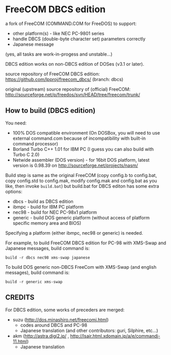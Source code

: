 # FreeCOM DBCS edition

a fork of FreeCOM (COMMAND.COM for FreeDOS) to support:
* other platform(s) - like NEC PC-9801 series
* handle DBCS (double-byte character set) parameters correctly
* Japanese message

(yes, all tasks are work-in-progess and unstable...)

DBCS edition works on non-DBCS edition of DOSes (v3.1 or later). 

source repository of FreeCOM DBCS edition:
https://github.com/lpproj/freecom_dbcs/ (branch: dbcs)

original (upstream) source repository of (official) FreeCOM:
http://sourceforge.net/p/freedos/svn/HEAD/tree/freecom/trunk/


## How to build (DBCS edition)

You need:

* 100% DOS compatible environment (On DOSBox, you will need to use external command.com because of incompatibility with built-in command processor)
* Borland Turbo C++ 1.01 for IBM PC (I guess you can also build with Turbo C 2.0)
* Netwide assembler (DOS version) - for 16bit DOS platform, latest version is 0.98.39 on http://sourceforge.net/projects/nasm/

Build step is same as the original FreeCOM (copy config.b to config.bat, copy config.std to config.mak, modify config.mak and config.bat as you like, then invoke `build.bat`) but build.bat for DBCS editon has some extra options:

* dbcs - build as DBCS edition
* ibmpc - build for IBM PC platform
* nec98 - build for NEC PC-98x1 platform
* generic - build DOS generic platform (without access of platform specific memory area and BIOS)

Specifying a platform (either ibmpc, nec98 or generic) is needed.

For example, to build FreeCOM DBCS edition for PC-98 with XMS-Swap and Japanese messages, 
build command is:

  `build -r dbcs nec98 xms-swap japanese`

To build DOS generic non-DBCS FreeCom with XMS-Swap (and english messages), build command is:

  `build -r generic xms-swap`

## CREDITS

For DBCS edition, some works of preceders are merged:

* suzu (http://dos.minashiro.net/freecomj.html)
    * codes around DBCS and PC-98
    * Japanese translation (and other contributors: guri, Silphire, etc...)
* akm (http://astra.digi2.jp/ , http://lsair.html.xdomain.jp/a/e/commandj-11.html)
    * Japanese translation

